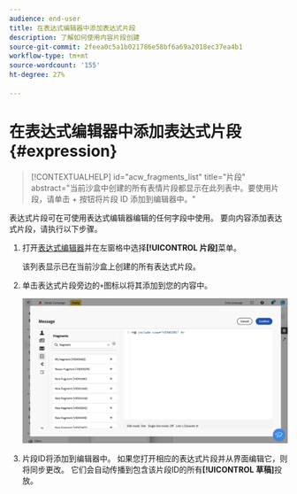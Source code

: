 ```yaml
---
audience: end-user
title: 在表达式编辑器中添加表达式片段
description: 了解如何使用内容片段创建
source-git-commit: 2feea0c5a1b021786e58bf6a69a2018ec37ea4b1
workflow-type: tm+mt
source-wordcount: '155'
ht-degree: 27%

---
```


# 在表达式编辑器中添加表达式片段 {#expression}

>[!CONTEXTUALHELP]
>id="acw_fragments_list"
>title="片段"
>abstract="当前沙盒中创建的所有表情片段都显示在此列表中。要使用片段，请单击 + 按钮将片段 ID 添加到编辑器中。"

<!-- pas vu dans l'UI-->

表达式片段可在可使用表达式编辑器编辑的任何字段中使用。 要向内容添加表达式片段，请执行以下步骤。

1. 打开[表达式编辑器](../personalization/gs-personalization.md)并在左窗格中选择&#x200B;**[!UICONTROL 片段]**&#x200B;菜单。

   该列表显示已在当前沙盒上创建的所有表达式片段。

1. 单击表达式片段旁边的`+`图标以将其添加到您的内容中。

   ![](assets/fragment-add-expression.png)

1. 片段ID将添加到编辑器中。 如果您打开相应的表达式片段并从界面编辑它，则将同步更改。 它们会自动传播到包含该片段ID的所有&#x200B;**[!UICONTROL 草稿]**&#x200B;投放。
